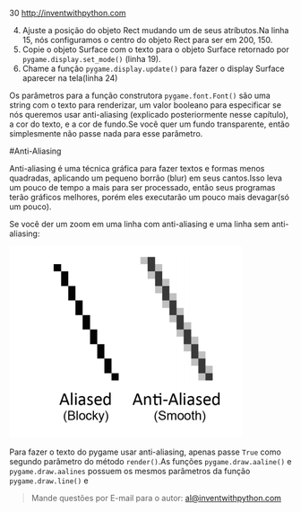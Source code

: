 30 http://inventwithpython.com

4. Ajuste a posição do objeto Rect mudando um de seus atríbutos.Na linha 15, nós configuramos o centro do objeto Rect para ser em 200, 150.
5. Copie o objeto Surface com o texto para o objeto Surface retornado por `pygame.display.set_mode()` (linha 19).
6. Chame  a função `pygame.display.update()` para fazer o display Surface aparecer na tela(linha 24)

Os parâmetros para a função construtora ` pygame.font.Font() ` são uma string com o texto para renderizar, um valor booleano para especificar se nós queremos usar anti-aliasing (explicado posteriormente nesse capítulo), a cor do texto, e a cor de fundo.Se você quer um fundo transparente, então simplesmente não passe nada para esse parâmetro.


#Anti-Aliasing

Anti-aliasing é uma técnica gráfica para fazer textos e formas menos quadradas, aplicando um pequeno borrão (blur) em seus cantos.Isso leva um pouco de tempo a mais para ser processado, então seus programas terão gráficos melhores, porém eles executarão um pouco mais devagar(só um pouco).

Se você der um zoom em uma linha com anti-aliasing e uma linha sem anti-aliasing:

![](imagens/imagem-30.png)

Para fazer o texto do pygame usar anti-aliasing, apenas passe `True` como segundo parâmetro do método `render()`.As funções `pygame.draw.aaline()` e `pygame.draw.aalines` possuem os mesmos parâmetros da função `pygame.draw.line()` e

> Mande questões por E-mail para o autor: al@inventwithpython.com





